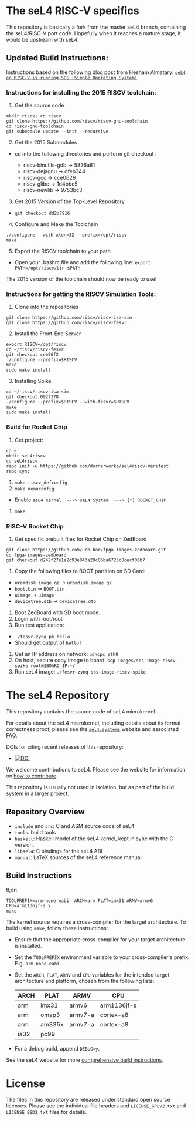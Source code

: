 <!--
  Copyright 2014, General Dynamics C4 Systems

  This software may be distributed and modified according to the terms of
  the GNU General Public License version 2. Note that NO WARRANTY is provided.
  See "LICENSE_GPLv2.txt" for details.

  @TAG(GD_GPL)
-->

The seL4 RISC-V specifics
===================

This repository is basically a fork from the master seL4 branch, containing 
the seL4/RISC-V port code. Hopefully when it reaches a mature stage, it would
be upstream with seL4. 

Updated Build Instructions:
------------------

Instructions based on the following blog post from Hesham Almatary: [`seL4 on RISC-V is running SOS (Simple Operating System)`][7]
  
### Instructions for installing the 2015 RISCV toolchain:

1. Get the source code
  ```
  mkdir riscv; cd riscv
  git clone https://github.com/riscv/riscv-gnu-toolchain
  cd riscv-gnu-toolchain
  git submodule update --init --recursive
  ```
2. Get the 2015 Submodules
  * cd into the following directories and perform git checkout <hash>:
    * riscv-binutils-gdb -> 5836a81
    * riscv-dejagnu -> dfeb344
    * riscv-gcc -> cce0626
    * riscv-glibc -> 1d4bbc5
    * riscv-newlib -> 9753bc3
3. Get 2015 Version of the Top-Level Repository
  * `git checkout dd2c7916`
4. Configure and Make the Toolchain
  ```
  ./configure --with-xlen=32 --prefix=/opt/riscv
  make
  ```
5. Export the RISCV toolchain to your path
  * Open your .bashrc file and add the following line: `export PATH=/opt/riscv/bin:$PATH`

The 2015 version of the toolchain should now be ready to use!

### Instructions for getting the RISCV Simulation Tools:

1. Clone into the repositories
  ```
  git clone https://github.com/riscv/riscv-isa-sim
  git clone https://github.com/riscv/riscv-fesvr
  ```
2. Install the Front-End Server
  ``` 
  export RISCV=/opt/riscv
  cd ~/riscv/riscv-fesvr
  git checkout ceb56f2
  ./configure --prefix=$RISCV
  make
  sudo make install
  ```
3. Installing Spike
  ```
  cd ~/riscv/riscv-isa-sim
  git checkout 092f378
  ./configure --prefix=$RISCV --with-fesvr=$RISCV
  make
  sudo make install
  ```
  
### Build for Rocket Chip
1. Get project:
  ```
  cd ~
  mkdir seL4riscv
  cd seL4riscv
  repo init -u https://github.com/dornerworks/sel4riscv-manifest
  repo sync
  ```
1. `make riscv_defconfig`
1. `make menuconfig`
  * Enable `seL4 Kernel  ---> seL4 System  ---> [*] ROCKET_CHIP`
1. `make`

### RISC-V Rocket Chip
1. Get specific prebuilt files for Rocket Chip on ZedBoard
  ```
  git clone https://github.com/ucb-bar/fpga-images-zedboard.git
  cd fpga-images-zedboard
  git checkout d242f27e1e2c93e843a29c06ba6725c8cecf06b7
  ```
1. Copy the following files to BOOT partition on SD Card:
  * `uramdisk.image.gz` -> `uramdisk.image.gz`
  * `boot.bin` -> `BOOT.bin`
  * `uImage` -> `uImage`
  * `devicetree.dtb` -> `devicetree.dtb`
1. Boot ZedBoard with SD boot mode.
1. Login with root/root
1. Run test application:
  * `./fesvr-zynq pk hello`
  * Should get output of `hello!`
1. Get an IP address on network: `udhcpc eth0`
1. On host, secure copy image to board: `scp images/sos-image-riscv-spike root@$BOARD_IP:~/`
1. Run seL4 image: `./fesvr-zynq sos-image-riscv-spike`


[7]: http://heshamelmatary.blogspot.co.uk/2015/06/sel4-on-risc-v-is-running-sos-simple.html


The seL4 Repository
===================

This repository contains the source code of seL4 microkernel.

For details about the seL4 microkernel, including details about its formal
correctness proof, please see the [`sel4.systems`][1] website and associated
[FAQ][2].

DOIs for citing recent releases of this repository:
  * [![DOI][4]](http://dx.doi.org/10.5281/zenodo.11247)

We welcome contributions to seL4. Please see the website for information
on [how to contribute][3].

This repository is usually not used in isolation, but as part of the build
system in a larger project.

  [1]: http://sel4.systems/
  [2]: http://sel4.systems/FAQ/
  [3]: http://sel4.systems/Contributing/
  [4]: https://zenodo.org/badge/doi/10.5281/zenodo.11247.png

Repository Overview
-------------------

  * `include` and `src`: C and ASM source code of seL4
  * `tools`: build tools
  * `haskell`: Haskell model of the seL4 kernel,
               kept in sync with the C version.
  * `libsel4`: C bindings for the seL4 ABI
  * `manual`: LaTeX sources of the seL4 reference manual


Build Instructions
------------------

tl;dr:

    TOOLPREFIX=arm-none-eabi- ARCH=arm PLAT=imx31 ARMV=armv6 CPU=arm1136jf-s \
 	make

The kernel source requires a cross-compiler for the target architecture. To
build using `make`, follow these instructions:

 * Ensure that the appropriate cross-compiler for your target
   architecture is installed.

 * Set the `TOOLPREFIX` environment variable to your cross-compiler's
   prefix. E.g. `arm-none-eabi-`.

 * Set the `ARCH`, `PLAT`, `ARMV` and `CPU` variables for the intended target
   architecture and platform, chosen from the following lists:

    ARCH | PLAT   | ARMV    | CPU
    -----|--------|---------|-----------
    arm  | imx31  | armv6   | arm1136jf-s
    arm  | omap3  | armv7-a | cortex-a8
    arm  | am335x | armv7-a | cortex-a8
    ia32 | pc99   |         |

 * For a debug build, append `DEBUG=y`.

See the seL4 website for more [comprehensive build instructions][5].

 [5]: http://sel4.systems/Download/


License
=======

The files in this repository are released under standard open source licenses.
Please see the individual file headers and `LICENSE_GPLv2.txt` and
`LICENSE_BSD2.txt` files for details.
